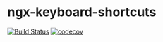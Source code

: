 # ngx-keyboard-shortcuts

[![Build Status](https://dev.azure.com/milesdevservices/ngx-keyboard-shortcuts/_apis/build/status/milesdevservices.ngx-keyboard-shortcuts?branchName=develop)](https://dev.azure.com/milesdevservices/ngx-keyboard-shortcuts/_build/latest?definitionId=1&branchName=develop) [![codecov](https://codecov.io/gh/milesdevservices/ngx-keyboard-shortcuts/branch/develop/graph/badge.svg)](https://codecov.io/gh/milesdevservices/ngx-keyboard-shortcuts)

